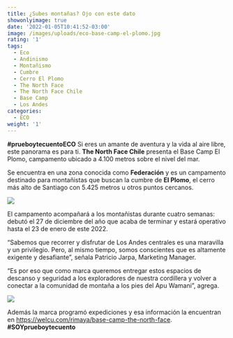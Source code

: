 ```yaml
---
title: ¿Subes montañas? Ojo con este dato
showonlyimage: true
date: '2022-01-05T10:41:52-03:00'
image: /images/uploads/eco-base-camp-el-plomo.jpg
rating: '1'
tags:
  - Eco
  - Andinismo
  - Montañismo
  - Cumbre
  - Cerro El Plomo
  - The North Face
  - The North Face Chile
  - Base Camp
  - Los Andes
categories:
  - ECO
weight: '1'
---
```

**\#prueboytecuentoECO** Si eres un amante de aventura y la vida al aire libre, este panorama es para ti. **The North Face Chile** presenta el Base Camp El Plomo, campamento ubicado a 4.100 metros sobre el nivel del mar.

<!--more-->

Se encuentra en una zona conocida como **Federación** y es un campamento destinado para montañistas que buscan la cumbre de **El Plomo**, el cerro más alto de Santiago con 5.425 metros u otros puntos cercanos.

![](/images/uploads/eco-base-camp-el-plomo.jpg)

El campamento acompañará a los montañistas durante cuatro semanas: debutó el 27 de diciembre del año que acaba de terminar y estará operativo hasta el 23 de enero de este 2022. 

“Sabemos que recorrer y disfrutar de Los Andes centrales es una maravilla y un privilegio. Pero, al mismo tiempo, somos conscientes que es altamente exigente y desafiante”, señala Patricio Jarpa, Marketing Manager.

“Es por eso que como marca queremos entregar estos espacios de descanso y seguridad a los exploradores de nuestra cordillera y volver a conectar a la comunidad de montaña a los pies del Apu Wamani”, agrega.



![](/images/uploads/eco-base-camp-el-plomo_mapa.jpg)

Además la marca programó expediciones y esa información la encuentran en https://welcu.com/rimaya/base-camp-the-north-face. **\#SOYprueboytecuento**
